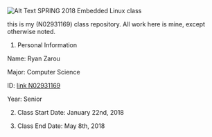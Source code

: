 ![Alt Text](https://www.newpaltz.edu/media/identity/logos/newpaltzlogo.jpg)
SPRING 2018 Embedded Linux class

this is my (N02931169) class repository. All work here is mine, except otherwise noted.

1. Personal Information

Name: Ryan Zarou

Major: Computer Science

ID: [link N02931169](https://github.com/zarou3)

Year: Senior

2. Class Start Date: January 22nd, 2018

3. Class End Date: May 8th, 2018
